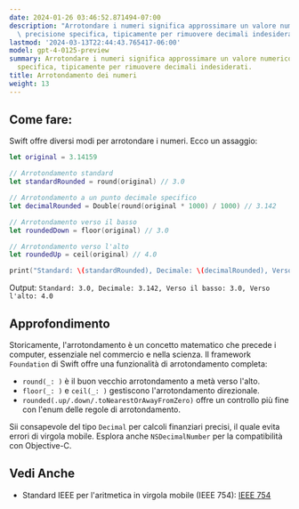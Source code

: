 ```yaml
---
date: 2024-01-26 03:46:52.871494-07:00
description: "Arrotondare i numeri significa approssimare un valore numerico a una\
  \ precisione specifica, tipicamente per rimuovere decimali indesiderati. I\u2026"
lastmod: '2024-03-13T22:44:43.765417-06:00'
model: gpt-4-0125-preview
summary: Arrotondare i numeri significa approssimare un valore numerico a una precisione
  specifica, tipicamente per rimuovere decimali indesiderati.
title: Arrotondamento dei numeri
weight: 13
---
```


## Come fare:
Swift offre diversi modi per arrotondare i numeri. Ecco un assaggio:

```Swift
let original = 3.14159

// Arrotondamento standard
let standardRounded = round(original) // 3.0

// Arrotondamento a un punto decimale specifico
let decimalRounded = Double(round(original * 1000) / 1000) // 3.142

// Arrotondamento verso il basso
let roundedDown = floor(original) // 3.0

// Arrotondamento verso l'alto
let roundedUp = ceil(original) // 4.0

print("Standard: \(standardRounded), Decimale: \(decimalRounded), Verso il basso: \(roundedDown), Verso l'alto: \(roundedUp)")
```

Output: `Standard: 3.0, Decimale: 3.142, Verso il basso: 3.0, Verso l'alto: 4.0`

## Approfondimento
Storicamente, l'arrotondamento è un concetto matematico che precede i computer, essenziale nel commercio e nella scienza. Il framework `Foundation` di Swift offre una funzionalità di arrotondamento completa:

- `round(_: )` è il buon vecchio arrotondamento a metà verso l'alto.
- `floor(_: )` e `ceil(_: )` gestiscono l'arrotondamento direzionale.
- `rounded(.up/.down/.toNearestOrAwayFromZero)` offre un controllo più fine con l'enum delle regole di arrotondamento.

Sii consapevole del tipo `Decimal` per calcoli finanziari precisi, il quale evita errori di virgola mobile. Esplora anche `NSDecimalNumber` per la compatibilità con Objective-C.

## Vedi Anche
- Standard IEEE per l'aritmetica in virgola mobile (IEEE 754): [IEEE 754](https://ieeexplore.ieee.org/document/4610935)
